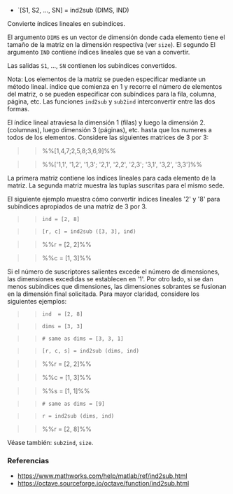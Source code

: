 - `[S1, S2, ..., SN] = ind2sub (DIMS, IND)

Convierte índices lineales en subíndices.

El argumento `DIMS` es un vector de dimensión donde cada elemento tiene el
tamaño de la matriz en la dimensión respectiva (ver `size`). El segundo El
argumento `IND` contiene índices lineales que se van a convertir.

Las salidas `S1`, ..., `SN` contienen los subíndices convertidos.

Nota: Los elementos de la matriz se pueden especificar mediante un método
lineal. índice que comienza en 1 y recorre el número de elementos del matriz, o
se pueden especificar con subíndices para la fila, columna, página, etc. Las
funciones `ind2sub` y `sub2ind` interconvertir entre las dos formas.

El índice lineal atraviesa la dimensión 1 (filas) y luego la dimensión 2.
(columnas), luego dimensión 3 (páginas), etc. hasta que los numeres a todos de
los elementos. Considere las siguientes matrices de 3 por 3:

> > %%[1,4,7;2,5,8;3,6,9]%%

> > %%['1,1', '1,2', '1,3'; '2,1', '2,2', '2,3'; '3,1', '3,2', '3,3']%%

La primera matriz contiene los índices lineales para cada elemento de la
matriz. La segunda matriz muestra las tuplas suscritas para el mismo sede.

El siguiente ejemplo muestra cómo convertir índices lineales '2' y '8' para
subíndices apropiados de una matriz de 3 por 3.

> > `ind = [2, 8]`

> > `[r, c] = ind2sub ([3, 3], ind)`

> > %%r = [2, 2]%%

> > %%c = [1, 3]%%

Si el número de suscriptores salientes excede el número de dimensiones, las
dimensiones excedidas se establecen en '1'. Por otro lado, si se dan menos
subíndices que dimensiones, las dimensiones sobrantes se fusionan en la
dimensión final solicitada. Para mayor claridad, considere los siguientes
ejemplos:

> > `ind  = [2, 8]`

> > `dims = [3, 3]`

> > `# same as dims = [3, 3, 1]`

> > `[r, c, s] = ind2sub (dims, ind)`

> > %%r = [2, 2]%%

> > %%c = [1, 3]%%

> > %%s = [1, 1]%%

> > `# same as dims = [9]`

> > `r = ind2sub (dims, ind)`

> > %%r = [2, 8]%%

Véase también: `sub2ind`, `size`.

### Referencias

- https://www.mathworks.com/help/matlab/ref/ind2sub.html
- https://octave.sourceforge.io/octave/function/ind2sub.html
